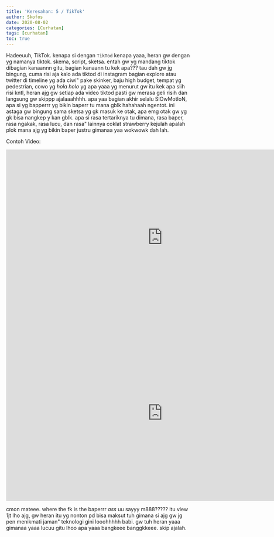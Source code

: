 ```yaml
---
title: 'Keresahan: 5 / TikTok'
author: Skofos
date: 2020-08-02 
categories: [Curhatan]
tags: [curhatan]
toc: true
---
```


Hadeeuuh, TikTok. kenapa si dengan `TikTod` kenapa yaaa, heran gw dengan yg namanya tiktok. skema, script, sketsa. entah gw yg mandang tiktok dibagian kanaannn gitu, bagian kanaann tu kek apa??? tau dah gw jg bingung, cuma risi aja kalo ada tiktod di instagram bagian explore atau twitter di timeline yg ada ciwi" pake skinker, baju high budget, tempat yg pedestrian, cowo yg *hola holo* yg apa yaaa yg menurut gw itu kek apa siih risi kntl, heran ajg gw setiap ada video tiktod pasti gw merasa geli risih dan langsung gw skippp ajalaaahhhh. apa yaa bagian akhir selalu SlOwMotIoN, apa si yg bapperrr yg bikin baperr tu mana gblk hahahaah ngentot. ini astaga gw bingung sama sketsa yg gk masuk ke otak, apa emg otak gw yg gk bisa nangkep y kan gblk. apa si rasa tertariknya tu dimana, rasa baper, rasa ngakak, rasa lucu, dan rasa" lainnya coklat strawberry kejulah apalah plok mana ajg yg bikin baper justru gimanaa yaa wokwowk dah lah.

Contoh Video:
<iframe width="853" height="480" src="https://www.youtube.com/embed/ZoMhuNLb06A" frameborder="0" allow="accelerometer; autoplay; encrypted-media; gyroscope; picture-in-picture" allowfullscreen></iframe>

<iframe width="853" height="480" src="https://www.youtube.com/embed/bvBEt-8AWNA" frameborder="0" allow="accelerometer; autoplay; encrypted-media; gyroscope; picture-in-picture" allowfullscreen></iframe>

cmon mateee. where the fk is the baperrr *ass* uu sayyy m888????? itu view 1jt lho ajg, gw heran itu yg nonton pd bisa maksut tuh gimana si ajg gw jg pen menikmati jaman" teknologi gini looohhhhh babi. gw tuh heran yaaa gimanaa yaaa lucuu gitu lhoo apa yaaa bangkeee banggkkeee. skip ajalah.
